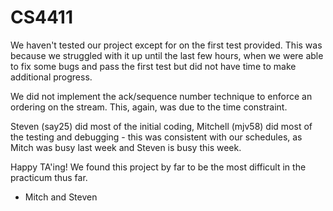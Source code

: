 CS4411
======
We haven't tested our project except for on the first test provided. This was because we struggled with it up until the last few hours, when we were able to fix some bugs and pass the first test but did not have time to make additional progress.

We did not implement the ack/sequence number technique to enforce an ordering on the stream. This, again, was due to the time constraint. 

Steven (say25) did most of the initial coding, Mitchell (mjv58) did most of the testing and debugging - this was consistent with our schedules, as Mitch was busy last week and Steven is busy this week. 

Happy TA'ing! We found this project by far to be the most difficult in the practicum thus far. 

- Mitch and Steven
